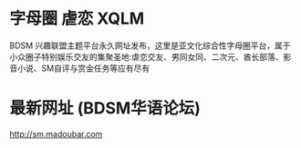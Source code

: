 # 字母圈 虐恋 XQLM
BDSM 兴趣联盟主题平台永久网址发布，这里是亚文化综合性字母圈平台，属于小众圈子特别娱乐交友的集聚圣地:虐恋交友、男同女同、二次元、酋长部落、影音小说、SM自评与赏金任务等应有尽有
# 最新网址 (BDSM华语论坛)
http://sm.madoubar.com

